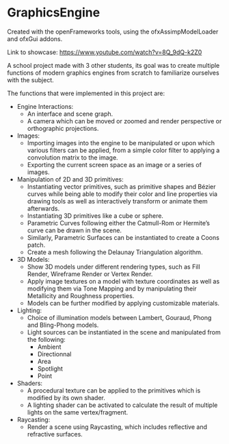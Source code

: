 # GraphicsEngine

Created with the openFrameworks tools, using the ofxAssimpModelLoader and ofxGui addons.

Link to showcase: https://www.youtube.com/watch?v=8Q_9dQ-k2Z0

A school project made with 3 other students, its goal was to create multiple functions of modern graphics engines from scratch to familiarize ourselves with the subject.

The functions that were implemented in this project are:
  - Engine Interactions:
    - An interface and scene graph.
    - A camera which can be moved or zoomed and render perspective or orthographic projections.
  - Images:
    -  Importing images into the engine to be manipulated or upon which various filters can be applied, from a simple color filter to applying a convolution matrix to the image.
    -  Exporting the current screen space as an image or a series of images.
  - Manipulation of 2D and 3D primitives:
    -  Instantiating vector primitives, such as primitive shapes and Bézier curves while being able to modify their color and line properties via drawing tools as well as interactively transform or animate them afterwards.
    -  Instantiating 3D primitives like a cube or sphere.
    -  Parametric Curves following either the Catmull-Rom or Hermite’s curve can be drawn in the scene.
    -  Similarly, Parametric Surfaces can be instantiated to create a Coons patch.
    -  Create a mesh following the Delaunay Triangulation algorithm.
  - 3D Models:
    -  Show 3D models under different rendering types, such as Fill Render, Wireframe Render or Vertex Render.
    -  Apply image textures on a model with texture coordinates as well as modifying them via Tone Mapping and by manipulating their Metallicity and Roughness properties.
    -  Models can be further modified by applying customizable materials.
  - Lighting:
    - Choice of illumination models between Lambert, Gouraud, Phong and Bling-Phong models.
    - Light sources can be instantiated in the scene and manipulated from the following:
      - Ambient
      - Directionnal
      - Area
      - Spotlight
      - Point
  - Shaders:
    - A procedural texture can be applied to the primitives which is modified by its own shader.
    - A lighting shader can be activated to calculate the result of multiple lights on the same vertex/fragment.
  - Raycasting:
    - Render a scene using Raycasting, which includes reflective and refractive surfaces.
  

